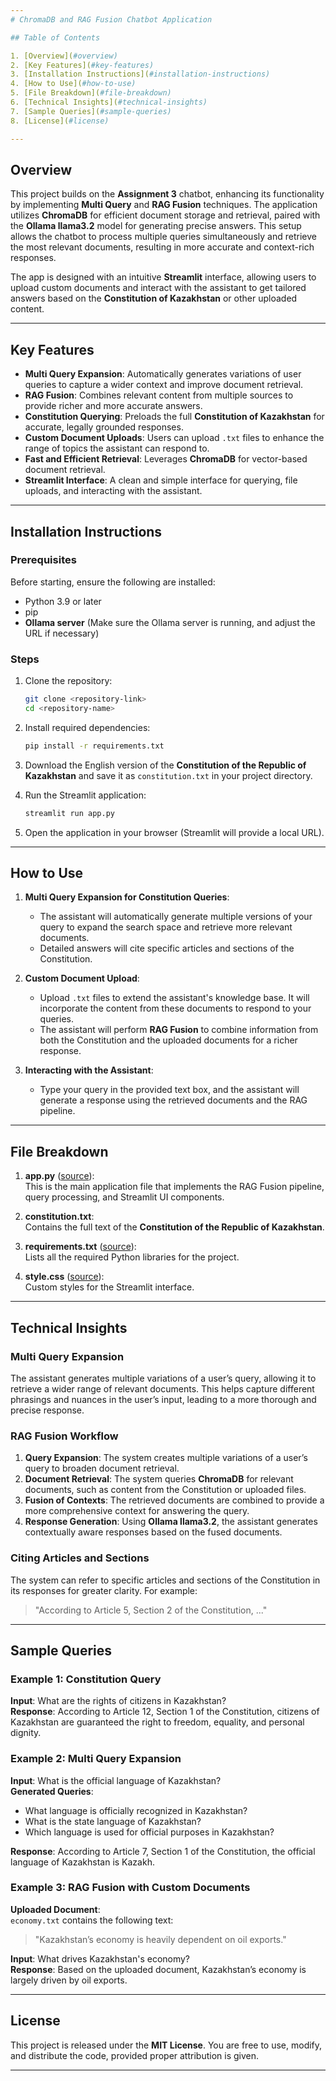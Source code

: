 ```yaml
---
# ChromaDB and RAG Fusion Chatbot Application

## Table of Contents

1. [Overview](#overview)
2. [Key Features](#key-features)
3. [Installation Instructions](#installation-instructions)
4. [How to Use](#how-to-use)
5. [File Breakdown](#file-breakdown)
6. [Technical Insights](#technical-insights)
7. [Sample Queries](#sample-queries)
8. [License](#license)

---
```


## Overview

This project builds on the **Assignment 3** chatbot, enhancing its functionality by implementing **Multi Query** and **RAG Fusion** techniques. The application utilizes **ChromaDB** for efficient document storage and retrieval, paired with the **Ollama llama3.2** model for generating precise answers. This setup allows the chatbot to process multiple queries simultaneously and retrieve the most relevant documents, resulting in more accurate and context-rich responses.

The app is designed with an intuitive **Streamlit** interface, allowing users to upload custom documents and interact with the assistant to get tailored answers based on the **Constitution of Kazakhstan** or other uploaded content.

---

## Key Features

- **Multi Query Expansion**: Automatically generates variations of user queries to capture a wider context and improve document retrieval.
- **RAG Fusion**: Combines relevant content from multiple sources to provide richer and more accurate answers.
- **Constitution Querying**: Preloads the full **Constitution of Kazakhstan** for accurate, legally grounded responses.
- **Custom Document Uploads**: Users can upload `.txt` files to enhance the range of topics the assistant can respond to.
- **Fast and Efficient Retrieval**: Leverages **ChromaDB** for vector-based document retrieval.
- **Streamlit Interface**: A clean and simple interface for querying, file uploads, and interacting with the assistant.

---

## Installation Instructions

### Prerequisites

Before starting, ensure the following are installed:

- Python 3.9 or later
- pip
- **Ollama server** (Make sure the Ollama server is running, and adjust the URL if necessary)

### Steps

1. Clone the repository:
   ```bash
   git clone <repository-link>
   cd <repository-name>
   ```

2. Install required dependencies:
   ```bash
   pip install -r requirements.txt
   ```

3. Download the English version of the **Constitution of the Republic of Kazakhstan** and save it as `constitution.txt` in your project directory.

4. Run the Streamlit application:
   ```bash
   streamlit run app.py
   ```

5. Open the application in your browser (Streamlit will provide a local URL).

---

## How to Use

1. **Multi Query Expansion for Constitution Queries**:

   - The assistant will automatically generate multiple versions of your query to expand the search space and retrieve more relevant documents.
   - Detailed answers will cite specific articles and sections of the Constitution.

2. **Custom Document Upload**:

   - Upload `.txt` files to extend the assistant's knowledge base. It will incorporate the content from these documents to respond to your queries.
   - The assistant will perform **RAG Fusion** to combine information from both the Constitution and the uploaded documents for a richer response.

3. **Interacting with the Assistant**:

   - Type your query in the provided text box, and the assistant will generate a response using the retrieved documents and the RAG pipeline.

---

## File Breakdown

1. **app.py** ([source](src/app.py)):  
   This is the main application file that implements the RAG Fusion pipeline, query processing, and Streamlit UI components.

2. **constitution.txt**:  
   Contains the full text of the **Constitution of the Republic of Kazakhstan**.

3. **requirements.txt** ([source](requirements.txt)):  
   Lists all the required Python libraries for the project.

4. **style.css** ([source](src/style.css)):  
   Custom styles for the Streamlit interface.

---

## Technical Insights

### Multi Query Expansion

The assistant generates multiple variations of a user’s query, allowing it to retrieve a wider range of relevant documents. This helps capture different phrasings and nuances in the user’s input, leading to a more thorough and precise response.

### RAG Fusion Workflow

1. **Query Expansion**: The system creates multiple variations of a user’s query to broaden document retrieval.
2. **Document Retrieval**: The system queries **ChromaDB** for relevant documents, such as content from the Constitution or uploaded files.
3. **Fusion of Contexts**: The retrieved documents are combined to provide a more comprehensive context for answering the query.
4. **Response Generation**: Using **Ollama llama3.2**, the assistant generates contextually aware responses based on the fused documents.

### Citing Articles and Sections

The system can refer to specific articles and sections of the Constitution in its responses for greater clarity. For example:

> "According to Article 5, Section 2 of the Constitution, ..."

---

## Sample Queries

### Example 1: Constitution Query

**Input**: What are the rights of citizens in Kazakhstan?  
**Response**: According to Article 12, Section 1 of the Constitution, citizens of Kazakhstan are guaranteed the right to freedom, equality, and personal dignity.

### Example 2: Multi Query Expansion

**Input**: What is the official language of Kazakhstan?  
**Generated Queries**:
- What language is officially recognized in Kazakhstan?
- What is the state language of Kazakhstan?
- Which language is used for official purposes in Kazakhstan?  

**Response**: According to Article 7, Section 1 of the Constitution, the official language of Kazakhstan is Kazakh.

### Example 3: RAG Fusion with Custom Documents

**Uploaded Document**:  
`economy.txt` contains the following text:
> "Kazakhstan’s economy is heavily dependent on oil exports."

**Input**: What drives Kazakhstan's economy?  
**Response**: Based on the uploaded document, Kazakhstan’s economy is largely driven by oil exports.

---

## License

This project is released under the **MIT License**. You are free to use, modify, and distribute the code, provided proper attribution is given.

---
